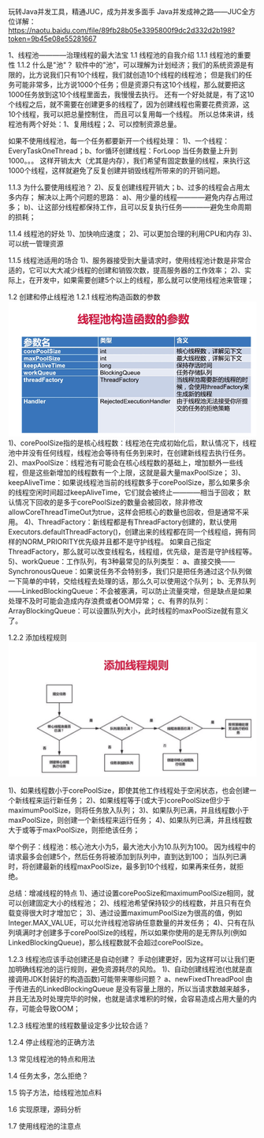 玩转Java并发工具，精通JUC，成为并发多面手
Java并发成神之路——JUC全方位详解：
https://naotu.baidu.com/file/89fb28b05e3395800f9dc2d332d2b198?token=9b45e08e55281667

1、线程池————治理线程的最大法宝
1.1 线程池的自我介绍
1.1.1 线程池的重要性
1.1.2 什么是"池"？
软件中的"池"，可以理解为计划经济；我们的系统资源是有限的，比方说我们只有10个线程，我们就创造10个线程的线程池；
但是我们的任务可能非常多，比方说1000个任务；但是资源只有这10个线程，那么就要把这1000任务放到这10个线程里面去，我慢慢去执行。
还有一个好处就是，有了这10个线程之后，就不需要在创建更多的线程了，因为创建线程也需要花费资源，这10个线程，我可以把总量控制住，
而且可以复用每一个线程。
所以总体来讲，线程池有两个好处：1、复用线程；2、可以控制资源总量。

如果不使用线程池，每一个任务都要新开一个线程处理：
1)、一个线程：EveryTaskOneThread；b、for循环创建线程：ForLoop
当任务数量上升到1000。。。
这样开销太大（尤其是内存），我们希望有固定数量的线程，来执行这1000个线程，这样就避免了反复创建并销毁线程所带来的的开销问题。

1.1.3 为什么要使用线程池？
2)、反复创建线程开销大；b、过多的线程会占用太多内存；
解决以上两个问题的思路：
a)、用少量的线程————避免内存占用过多；
b)、让这部分线程都保持工作，且可以反复执行任务————避免生命周期的损耗；

1.1.4 线程池的好处
1)、加快响应速度；
2)、可以更加合理的利用CPU和内存
3)、可以统一管理资源

1.1.5 线程池适用的场合
1)、服务器接受到大量请求时，使用线程池计数是非常合适的，它可以大大减少线程的创建和销毁次数，提高服务器的工作效率；
2)、实际上，在开发中，如果需要创建5个以上的线程，那么就可以使用线程池来管理；

1.2 创建和停止线程池
1.2.1 线程池构造函数的参数
![binaryTree](../atu/img/线程池构造函数的参数.png "binaryTree")
1)、corePoolSize指的是核心线程数：线程池在完成初始化后，默认情况下，线程池中并没有任何线程，线程池会等待有任务到来时，在创建新线程去执行任务。
2)、maxPoolSize：线程池有可能会在核心线程数的基础上，增加额外一些线程，但是这些新增加的线程数有一个上限，这就是最大量maxPoolSize；
3)、keepAliveTime：如果说线程池当前的线程数多于corePoolSize，那么如果多余的线程空闲时间超过keepAliveTime，它们就会被终止————相当于回收；
默认情况下回收的是多于corePoolSize的数量会被回收，除非修改allowCoreThreadTimeOut为true，这样会把核心的数量也回收，但是通常不采用。
4)、ThreadFactory：新线程都是有ThreadFactory创建的，默认使用Executors.defaultThreadFactory()，创建出来的线程都在同一个线程组，拥有同样的NORM_PRIORITY优先级并且都不是守护线程。
如果自己指定ThreadFactory，那么就可以改变线程名，线程组，优先级，是否是守护线程等。
5)、workQueue：工作队列，有3种最常见的队列类型：
 a、直接交换——SynchronousQueue：如果说任务不会特别多，我们只是把任务通过这个队列做一下简单的中转，交给线程去处理的话，那么久可以使用这个队列；
 b、无界队列——LinkedBlockingQueue：不会被塞满，可以防止流量突增，但是缺点是如果处理不及时可能会造成内存浪费或者OOM异常；
 c、有界的队列：ArrayBlockingQueue：可以设置队列大小，此时线程的maxPoolSize就有意义了。

1.2.2 添加线程规则
![binaryTree](../atu/img/添加线程规则.png "binaryTree")

1)、如果线程数小于corePoolSize，即使其他工作线程处于空闲状态，也会创建一个新线程来运行新任务；
2)、如果线程等于(或大于)corePoolSize但少于maximumPoolSize，则将任务放入队列；
3)、如果队列已满，并且线程数小于maxPoolSize，则创建一个新线程来运行任务；
4)、如果队列已满，并且线程数大于或等于maxPoolSize，则拒绝该任务；

举个例子：线程池：核心池大小为5，最大池大小为10.队列为100。
因为线程中的请求最多会创建5个，然后任务将被添加到队列中，直到达到100；
当队列已满时，将创建最新的线程maxPoolSize，最多到10个线程，如果再来任务，就拒绝。

总结：增减线程的特点
1)、通过设置corePooSize和maximumPoolSize相同，就可以创建固定大小的线程池；
2)、线程池希望保持较少的线程数，并且只有在负载变得很大时才增加它；
3)、通过设置maximumPoolSize为很高的值，例如Integer.MAX_VALUE，可以允许线程池容纳任意数量的并发任务；
4)、只有在队列填满时才创建多于corePoolSize的线程，所以如果你使用的是无界队列(例如LinkedBlockingQueue)，那么线程数就不会超过corePoolSize。

1.2.3 线程池应该手动创建还是自动创建？
手动创建更好，因为这样可以让我们更加明确线程池的运行规则，避免资源耗尽的风险。
1)、自动创建线程池(也就是直接调用JDK封装好的构造函数)可能带来哪些问题？
a、newFixedThreadPool
 由于传进去的LinkedBlockingQueue 是没有容量上限的，所以当请求数越来越多，并且无法及时处理完毕的时候，也就是请求堆积的时候，会容易造成占用大量的内存，可能会导致OOM；
 

1.2.3 线程池里的线程数量设定多少比较合适？

1.2.4 停止线程池的正确方法

1.3 常见线程池的特点和用法

1.4 任务太多，怎么拒绝？

1.5 钩子方法，给线程池加点料

1.6 实现原理，源码分析

1.7 使用线程池的注意点